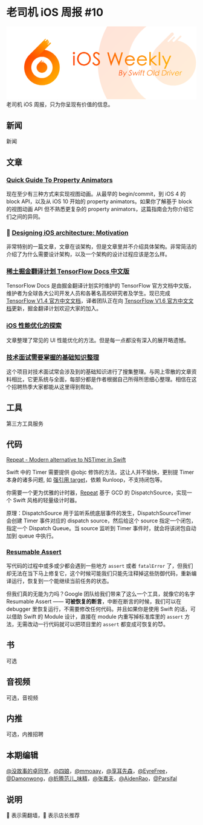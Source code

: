 # 老司机 iOS 周报 #10

![ios-weekly](../assets/ios-weekly.png)
老司机 iOS 周报，只为你呈现有价值的信息。

## 新闻

新闻

## 文章

### [Quick Guide To Property Animators](https://useyourloaf.com/blog/quick-guide-to-property-animators/)

现在至少有三种方式来实现视图动画。从最早的 begin/commit，到 iOS 4 的 block API，以及从 iOS 10 开始的 property animators。如果你了解基于 block 的视图动画 API 但不熟悉更复杂的 property animators，这篇指南会为你介绍它们之间的异同。

### 🚧 [Designing iOS architecture: Motivation](https://medium.com/ios-os-x-development/designing-ios-architecture-motivation-e984e4ebba4a)

非常特别的一篇文章，文章在谈架构，但是文章里并不介绍具体架构。非常简洁的介绍了为什么需要设计架构，以及一个架构的设计过程应该是怎么样。

### [稀土掘金翻译计划 TensorFlow Docs 中文版](https://github.com/xitu/tensorflow-docs/tree/v1.4-zh-hans)

TensorFlow Docs 是由掘金翻译计划实时维护的 TensorFlow 官方文档中文版，维护者为全球各大公司开发人员和各著名高校研究者及学生。现已完成 [TensorFlow V1.4 官方中文文档](https://github.com/xitu/tensorflow-docs/tree/v1.4-zh-hans)，译者团队正在向 [TensorFlow V1.6 官方中文文档](https://github.com/xitu/tensorflow-docs)更新，掘金翻译计划欢迎大家的加入。

### [iOS 性能优化的探索](https://www.jianshu.com/p/b8346c1a4145)

文章整理了常见的 UI 性能优化的方法。但是每一点都没有深入的展开略遗憾。

### [技术面试需要掌握的基础知识整理](https://github.com/CyC2018/Interview-Notebook)

这个项目对技术面试常会涉及到的基础知识进行了搜集整理。与网上零散的文章资料相比，它更系统与全面，每部分都是作者根据自己所得所思细心整理。相信在这个招聘热季大家都能从这里得到帮助。

## 工具

第三方工具服务

## 代码

[Repeat - Modern alternative to NSTimer in Swift](https://github.com/malcommac/Repeat)

Swift 中的 Timer 需要提供 @objc 修饰的方法，这让人并不愉快，更别提 Timer 本身的诸多问题, 如 [强引用 target](https://github.com/100mango/zen/blob/master/iOS%E5%A4%AF%E5%AE%9E%EF%BC%9AARC%E6%97%B6%E4%BB%A3%E7%9A%84%E5%86%85%E5%AD%98%E7%AE%A1%E7%90%86/%23iOS%E5%A4%AF%E5%AE%9E%EF%BC%9AARC%E6%97%B6%E4%BB%A3%E7%9A%84%E5%86%85%E5%AD%98%E7%AE%A1%E7%90%86.md)，依赖 Runloop，不支持闭包等。

你需要一个更为优雅的计时器，[Repeat](https://github.com/malcommac/Repeat) 基于 GCD 的 DispatchSource，实现一个 Swift 风格的轻量级计时器。

原理：DispatchSource 用于监听系统底层事件的发生，DispatchSourceTimer 会创建 Timer 事件对应的 dispatch source，然后给这个 source 指定一个闭包，指定一个 Dispatch Queue。当 source 监听到 Timer 事件时，就会将该闭包自动加到 queue 中执行。

### [Resumable Assert](https://github.com/google/resumable-assert?utm_campaign=Revue%20newsletter&utm_medium=Newsletter&utm_source=AppCoda%20Weekly)

写代码的过程中或多或少都会遇到一些地方 `assert` 或者 `fatalError` 了，但我们却无法在当下马上修复它，这个时候可能我们只能先注释掉这些防御代码，重新编译运行，恢复到一个能继续当前任务的状态。

但我们真的无能为力吗？Google 团队给我们带来了这么一个工具，就像它的名字 Resumable Assert —— **可被恢复的断言**，中断在断言的时候，我们可以在 debugger 里恢复运行，不需要修改任何代码。并且如果你是使用 Swift 的话，可以借助 Swift 的 Module 设计，直接在 module 内重写掉标准库里的 `assert` 方法，无需改动一行代码就可以把项目里的 `assert` 都变成可恢复的😈。

## 书

可选

## 音视频

可选，音视频

## 内推

可选，内推招聘

## 本期编辑

[@没故事的卓同学](https://weibo.com/1926303682/profile)，[@四娘](https://kemchenj.github.io)，[@mmoaay](https://weibo.com/u/1302422271)，[@享耳先森](https://github.com/iblacksun)，[@EyreFree](https://weibo.com/eyrefree777)，[@Damonwong](https://weibo.com/damonone)，[@折腾范儿_味精](http://weibo.com/agvicking)，[@张嘉夫](https://weibo.com/2949394297)，[@AidenRao](https://weibo.com/AidenRao)，[@Parsifal](https://weibo.com/parsifalchang)

## 说明

🚧 表示需翻墙，🌟 表示店长推荐
